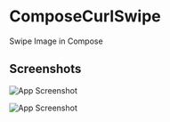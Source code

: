 # ComposeCurlSwipe

Swipe Image in Compose


## Screenshots

![App Screenshot](https://s2.uupload.ir/files/screenshot_1_ajw0.png)

![App Screenshot](https://s2.uupload.ir/files/screenshot_2_0w2g.png)
